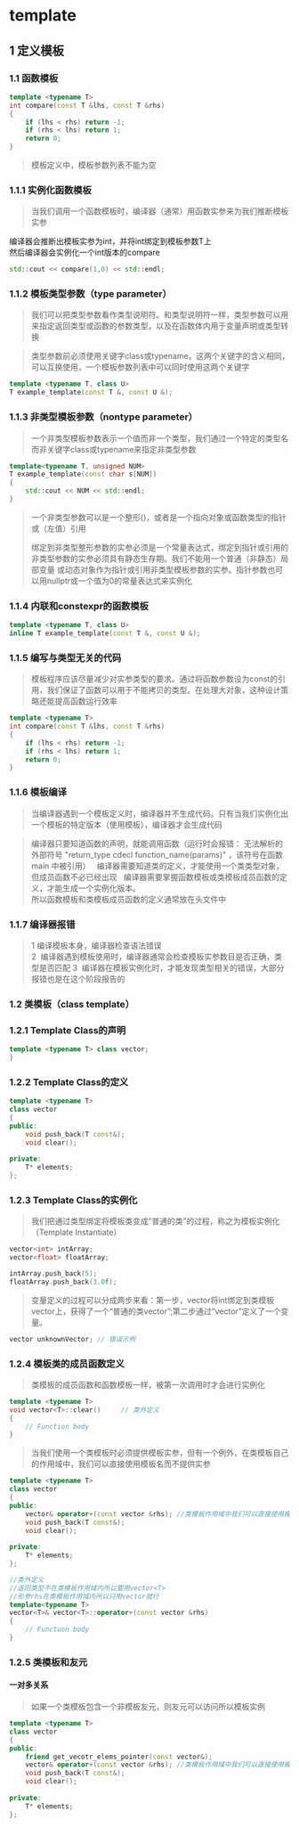 template
==
## 1 定义模板
### 1.1 函数模板
```c++
template <typename T>
int compare(const T &lhs, const T &rhs)
{
	if (lhs < rhs) return -1;
	if (rhs < lhs) return 1;
	return 0;
}
```
> 模板定义中，模板参数列表不能为空

### 1.1.1 实例化函数模板
> 当我们调用一个函数模板时，编译器（通常）用函数实参来为我们推断模板实参
>
编译器会推断出模板实参为int，并将int绑定到模板参数T上  
然后编译器会实例化一个int版本的compare
```c++
std::cout << compare(1,0) << std::endl;	
```
### 1.1.2 模板类型参数（type parameter）
> 我们可以把类型参数看作类型说明符。和类型说明符一样，类型参数可以用来指定返回类型或函数的参数类型，以及在函数体内用于变量声明或类型转换  
>

>类型参数前必须使用关键字class或typename，这两个关键字的含义相同，可以互换使用，一个模板参数列表中可以同时使用这两个关键字
>
```c++
template <typename T, class U>
T example_template(const T &, const U &);
```
### 1.1.3 非类型模板参数（nontype parameter）
> 一个非类型模板参数表示一个值而非一个类型，我们通过一个特定的类型名而非关键字class或typename来指定非类型参数
```c++
template<typename T, unsigned NUM>
T example_template(const char s[NUM])
{
	std::cout << NUM << std::endl;
}
```
> 一个非类型参数可以是一个整形()，或者是一个指向对象或函数类型的指针或（左值）引用 
>
> 绑定到非类型整形参数的实参必须是一个常量表达式，绑定到指针或引用的非类型参数的实参必须具有静态生存期。我们不能用一个普通（非静态）局部变量
或动态对象作为指针或引用非类型模板参数的实参。指针参数也可以用nullptr或一个值为0的常量表达式来实例化
>
### 1.1.4 内联和constexpr的函数模板
```c++
template <typename T, class U>
inline T example_template(const T &, const U &);
```
### 1.1.5 编写与类型无关的代码
> 模板程序应该尽量减少对实参类型的要求。通过将函数参数设为const的引用，我们保证了函数可以用于不能拷贝的类型。在处理大对象，这种设计策略还能提高函数运行效率
```c++
template <typename T>
int compare(const T &lhs, const T &rhs)
{
	if (lhs < rhs) return -1;
	if (rhs < lhs) return 1;
	return 0;
}
```
### 1.1.6 模板编译
> 当编译器遇到一个模板定义时，编译器并不生成代码。只有当我们实例化出一个模板的特定版本（使用模板），编译器才会生成代码

>编译器只要知道函数的声明，就能调用函数（运行时会报错： 无法解析的外部符号 "return_type cdecl function_name(params)" ，该符号在函数 main 中被引用）  
编译器需要知道类的定义，才能使用一个类类型对象，但成员函数不必已经出现  
编译器需要掌握函数模板或类模板成员函数的定义，才能生成一个实例化版本。  
所以函数模板和类模板成员函数的定义通常放在头文件中  
### 1.1.7 编译器报错
> 1  编译模板本身，编译器检查语法错误  
2  编译器遇到模板使用时，编译器通常会检查模板实参数目是否正确，类型是否匹配
3  编译器在模板实例化时，才能发现类型相关的错误，大部分报错也是在这个阶段报告的

### 1.2 类模板（class template）
### 1.2.1 Template Class的声明
```c++
template <typename T> class vector;
}
```
### 1.2.2 Template Class的定义
```c++
template <typename T>
class vector
{
public:
	void push_back(T const&);
	void clear();				
	
private:
	T* elements;
};
```
### 1.2.3 Template Class的实例化
> 我们把通过类型绑定将模板类变成“普通的类”的过程，称之为模板实例化（Template Instantiate）
```c++
vector<int> intArray;
vector<float> floatArray;

intArray.push_back(5);
floatArray.push_back(3.0f);
```
> 变量定义的过程可以分成两步来看：第一步，vector<int>将int绑定到类模板vector上，获得了一个“普通的类vector<int>”;第二步通过“vector”定义了一个变量。 
```c++
vector unknownVector; // 错误示例
```
### 1.2.4 模板类的成员函数定义  

> 类模板的成员函数和函数模板一样，被第一次调用时才会进行实例化
```c++
template <typename T>
void vector<T>::clear()		// 类外定义
{
	// Function body
}
```
> 当我们使用一个类模板时必须提供模板实参，但有一个例外，在类模板自己的作用域中，我们可以直接使用模板名而不提供实参
```c++
template <typename T>
class vector
{
public:
	vector& operator+(const vector &rhs); //类模板作用域中我们可以直接使用模板名vector而不是vector<T>
	void push_back(T const&);
	void clear();				
	
private:
	T* elements;
};

//类外定义
//返回类型不在类模板作用域内所以要用vector<T>
//形参rhs在类模板作用域内所以只用vector就行
template<typename T>
vector<T>& vector<T>::operator+(const vector &rhs) 
{
	// Functuon body
}
```
### 1.2.5 类模板和友元
#### 一对多关系
> 如果一个类模板包含一个非模板友元，则友元可以访问所以模板实例
```c++
template <typename T>
class vector
{
public:
	friend get_vecotr_elems_pointer(const vector&);
	vector& operator+(const vector &rhs); //类模板作用域中我们可以直接使用模板名vector而不是vector<T>
	void push_back(T const&);
	void clear();				
	
private:
	T* elements;
};
```




